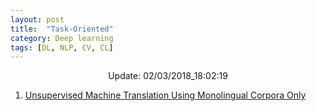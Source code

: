 ```yaml
---
layout: post
title:  "Task-Oriented"
category: Deep learning
tags: [DL, NLP, CV, CL]
---
```






<center> Update: 02/03/2018_18:02:19</center>

  	
1. [ Unsupervised Machine Translation Using Monolingual Corpora Only](https://rawgit.com/elbayadm/PaperNotes/master/notes/task_oriented/2018-Unsupervised-Machine-Translation-Using-Monolingual-Corpora-Only.html)
